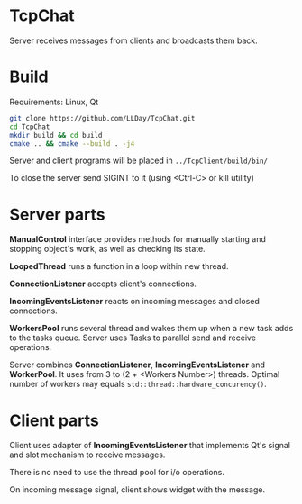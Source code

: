 # TcpChat
Server receives messages from clients and broadcasts them back.

# Build
Requirements: Linux, Qt

```bash
git clone https://github.com/LLDay/TcpChat.git
cd TcpChat
mkdir build && cd build
cmake .. && cmake --build . -j4
```

Server and client programs will be placed in `../TcpClient/build/bin/`

To close the server send SIGINT to it (using \<Ctrl-C\> or kill utility)

# Server parts
**ManualControl** interface provides methods for manually starting and stopping object's work, as well as checking its state.

**LoopedThread** runs a function in a loop within new thread.

**ConnectionListener** accepts client's connections.

**IncomingEventsListener** reacts on incoming messages and closed connections.

**WorkersPool** runs several thread and wakes them up when a new task adds to the tasks queue.
Server uses Tasks to parallel send and receive operations.


Server combines **ConnectionListener**, **IncomingEventsListener** and **WorkerPool**. It uses from 3 to (2 + \<Workers Number\>) threads.
Optimal number of workers may equals `std::thread::hardware_concurency()`.

# Client parts

Client uses adapter of **IncomingEventsListener** that implements Qt's signal and slot mechanism to receive messages.

There is no need to use the thread pool for i/o operations.

On incoming message signal, client shows widget with the message.
